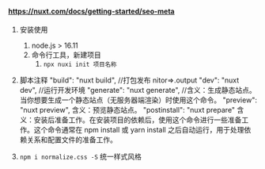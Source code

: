 #### https://nuxt.com/docs/getting-started/seo-meta
1. 安装使用
    1. node.js > 16.11
    2. 命令行工具，新建项目
        1. `npx nuxi init 项目名称`
2. 脚本注释
    "build": "nuxt build",  //打包发布 nitor=>.output
    "dev": "nuxt dev",  //运行开发环境
    "generate": "nuxt generate", //含义：生成静态站点。当你想要生成一个静态站点（无服务器端渲染）时使用这个命令。
    "preview": "nuxt preview", 含义：预览静态站点。
    "postinstall": "nuxt prepare"  含义：安装后准备工作。在安装项目的依赖后，使用这个命令进行一些准备工作。这个命令通常在 npm install 或 yarn install 之后自动运行，用于处理依赖关系和配置文件的准备工作。

3. `npm i normalize.css -S` 统一样式风格 